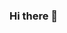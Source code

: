 ### Hi there 👋

<!--
**T98G/T98G** is a ✨ _special_ ✨ repository because its `README.md` (this file) appears on your GitHub profile.

Here are some ideas to get you started:

🔭 I’m currently working as Biochemistry PhD student
- 🌱 I’m currently learning C++
- 👯 I’m looking to collaborate on ...
- 🤔 I’m looking for help with ...
- 💬 Ask me about: Molecular Dynamics Simulations
- 📫 How to reach me: tarcillogaziri@usp.br
- 😄 Pronouns: Sr
- ⚡ Fun fact: ...
-->
